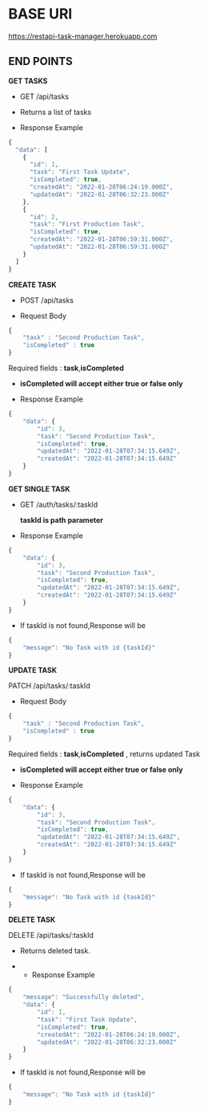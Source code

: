 # BASE URl

https://restapi-task-manager.herokuapp.com

## END POINTS

**GET TASKS**

- GET /api/tasks

- Returns a list of tasks

- Response Example

```javascript
{
  "data": [
    {
      "id": 1,
      "task": "First Task Update",
      "isCompleted": true,
      "createdAt": "2022-01-28T06:24:19.000Z",
      "updatedAt": "2022-01-28T06:32:23.000Z"
    },
    {
      "id": 2,
      "task": "First Production Task",
      "isCompleted": true,
      "createdAt": "2022-01-28T06:59:31.000Z",
      "updatedAt": "2022-01-28T06:59:31.000Z"
    }
  ]
}
```

**CREATE TASK**

- POST /api/tasks

- Request Body

```javascript
{
    "task" : "Second Production Task",
    "isCompleted" : true
}
```

Required fields : **task**,**isCompleted**

- **isCompleted will accept either true or false only**

- Response Example

```javascript
{
    "data": {
        "id": 3,
        "task": "Second Production Task",
        "isCompleted": true,
        "updatedAt": "2022-01-28T07:34:15.649Z",
        "createdAt": "2022-01-28T07:34:15.649Z"
    }
}
```

**GET SINGLE TASK**

- GET /auth/tasks/:taskId

  **taskId is path parameter**

- Response Example

```javascript
{
    "data": {
        "id": 3,
        "task": "Second Production Task",
        "isCompleted": true,
        "updatedAt": "2022-01-28T07:34:15.649Z",
        "createdAt": "2022-01-28T07:34:15.649Z"
    }
}
```

- If taskId is not found,Response will be

```javascript
{
    "message": "No Task with id {taskId}"
}
```

**UPDATE TASK**

PATCH /api/tasks/:taskId

- Request Body

```javascript
{
    "task" : "Second Production Task",
    "isCompleted" : true
}
```

Required fields : **task**,**isCompleted** , returns updated Task

- **isCompleted will accept either true or false only**

- Response Example

```javascript
{
    "data": {
        "id": 3,
        "task": "Second Production Task",
        "isCompleted": true,
        "updatedAt": "2022-01-28T07:34:15.649Z",
        "createdAt": "2022-01-28T07:34:15.649Z"
    }
}
```

- If taskId is not found,Response will be

```javascript
{
    "message": "No Task with id {taskId}"
}
```

**DELETE TASK**

DELETE /api/tasks/:taskId

- Returns deleted task.

- - Response Example

```javascript
{
    "message": "Successfully deleted",
    "data": {
        "id": 1,
        "task": "First Task Update",
        "isCompleted": true,
        "createdAt": "2022-01-28T06:24:19.000Z",
        "updatedAt": "2022-01-28T06:32:23.000Z"
    }
}
```

- If taskId is not found,Response will be

```javascript
{
    "message": "No Task with id {taskId}"
}
```
